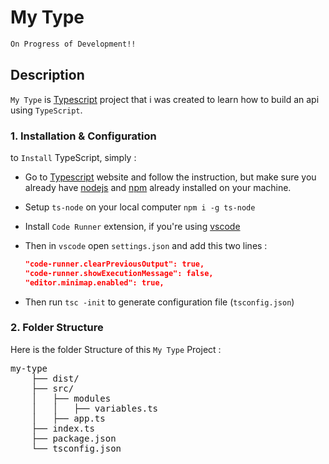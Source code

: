 # My Type

```bash
On Progress of Development!!
```

## Description

`My Type` is [Typescript](https://www.typescriptlang.org/) project that i was created to learn how to build an api using `TypeScript`.

### 1. Installation & Configuration

to `Install` TypeScript, simply :

- Go to  [Typescript](https://www.typescriptlang.org/) website and follow the instruction, but make sure you already have [nodejs](https://nodejs.org/en/) and [npm](https://www.npmjs.com/) already installed on your machine.
- Setup `ts-node` on your local computer `npm i -g ts-node`
- Install `Code Runner` extension, if you're using [vscode](https://code.visualstudio.com/)
- Then in `vscode` open `settings.json` and add this two lines :

    ```json
    "code-runner.clearPreviousOutput": true,
    "code-runner.showExecutionMessage": false,
    "editor.minimap.enabled": true,
    ```

- Then run `tsc -init` to generate configuration file (`tsconfig.json`)

### 2. Folder Structure

Here is the folder Structure of this `My Type` Project :

<pre>
my-type  
    ├── dist/
    ├── src/  
    │   ├── modules  
    │   │   ├── variables.ts  
    │   ├── app.ts  
    ├── index.ts
    ├── package.json
    └── tsconfig.json
</pre>
